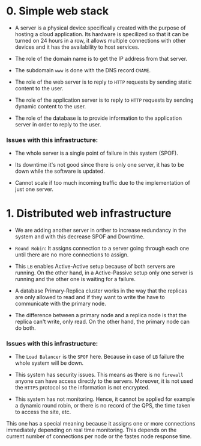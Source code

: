 # 0. Simple web stack

* A server is a physical device specifically created with the purpose of hosting a cloud application. Its hardware is specilized so that it can be turned on 24 hours in a row, it allows multiple connections with other devices and it has the availability to host services.

* The role of the domain name is to get the IP address from that server.

* The subdomain `www` is done with the DNS record `CNAME`.

* The role of the web server is to reply to `HTTP` requests by sending static content to the user.

* The role of the application server is to reply to `HTTP` requests by sending dynamic content to the user.

* The role of the database is to provide information to the application server in order to reply to the user.

### Issues with this infrastructure:

* The whole server is a single point of failure in this system (SPOF).

* Its downtime it's not good since there is only one server, it has to be down while the software is updated.

* Cannot scale if too much incoming traffic due to the implementation of just one server.

# 1. Distributed web infrastructure

* We are adding another server in orther to increase redundancy in the system and with this decrease SPOF and Downtime.

* `Round Robin`: It assigns connection to a server going through each one until there are no more connections to assign.

* This `LB` enables Active-Active setup because of both servers are running. On the other hand, in a Active-Passive setup only one server is running and the other one is waiting for a failure.

* A database Primary-Replica cluster works in the way that the replicas are only allowed to read and if they want to write the have to communicate with the primary node.

* The difference between a primary node and a replica node is that the replica can't write, only read. On the other hand, the primary node can do both.

### Issues with this infrastructure:

* The `Load Balancer` is the `SPOF` here. Because in case of `LB` failure the whole system will be down.

* This system has security issues. This means as there is no `firewall` anyone can have access directly to the servers. Moreover, it is not used the `HTTPS` protocol so the information is not encrypted.

* This system has not monitoring. Hence, it cannot be applied for example a dynamic round robin, or there is no record of the QPS, the time taken to access the site, etc.


This one has a special meaning because it assigns one or more connections immediately depending on real time monitoring. This depends on the current number of connections per node or the fastes node response time.
